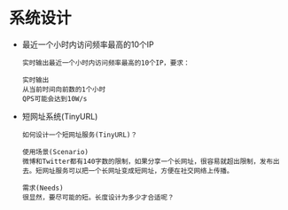 # 系统设计
- 最近一个小时内访问频率最高的10个IP
    ```
    实时输出最近一个小时内访问频率最高的10个IP，要求：
    
    实时输出
    从当前时间向前数的1个小时
    QPS可能会达到10W/s
    ```
- 短网址系统(TinyURL)
    ```
    如何设计一个短网址服务(TinyURL)？
    
    使用场景(Scenario)
    微博和Twitter都有140字数的限制，如果分享一个长网址，很容易就超出限制，发布出去。短网址服务可以把一个长网址变成短网址，方便在社交网络上传播。
    
    需求(Needs)
    很显然，要尽可能的短。长度设计为多少才合适呢？
    ```